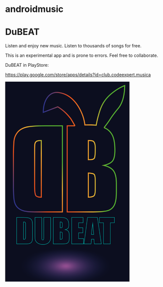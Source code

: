 # androidmusic

# DuBEAT 

Listen and enjoy new music. Listen to thousands of songs for free.

This is an experimental app and is prone to errors.
Feel free to collaborate.

DuBEAT in PlayStore:

https://play.google.com/store/apps/details?id=club.codeexpert.musica

<img width=400 src="https://github.com/jluispcardenas/androidmusic/raw/master/src/main/res/drawable/logo.png"/>
